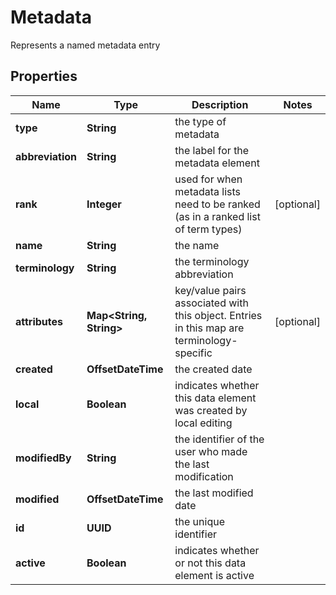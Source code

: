 

# Metadata

Represents a named metadata entry

## Properties

| Name | Type | Description | Notes |
|------------ | ------------- | ------------- | -------------|
|**type** | **String** | the type of metadata |  |
|**abbreviation** | **String** | the label for the metadata element |  |
|**rank** | **Integer** | used for when metadata lists need to be ranked (as in a ranked list of term types) |  [optional] |
|**name** | **String** | the name |  |
|**terminology** | **String** | the terminology abbreviation |  |
|**attributes** | **Map&lt;String, String&gt;** | key/value pairs associated with this object. Entries in this map are terminology-specific |  [optional] |
|**created** | **OffsetDateTime** | the created date |  |
|**local** | **Boolean** | indicates whether this data element was created by local editing |  |
|**modifiedBy** | **String** | the identifier of the user who made the last modification |  |
|**modified** | **OffsetDateTime** | the last modified date |  |
|**id** | **UUID** | the unique identifier |  |
|**active** | **Boolean** | indicates whether or not this data element is active |  |



